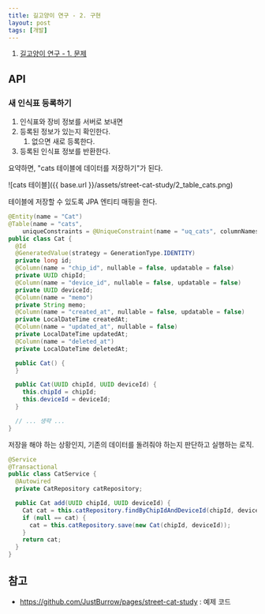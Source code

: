 ```yaml
---
title: 길고양이 연구 - 2. 구현
layout: post
tags: [개발]
---
```


1. [길고양이 연구 - 1. 문제](2020-05-04-street-cat-study-1.md)

## API

### 새 인식표 등록하기

1. 인식표와 장비 정보를 서버로 보내면
2. 등록된 정보가 있는지 확인한다.
    1. 없으면 새로 등록한다.
3. 등록된 인식표 정보를 반환한다.

요약하면, "cats 테이블에 데이터를 저장하기"가 된다.

![cats 테이블]({{ base.url }}/assets/street-cat-study/2_table_cats.png)

테이블에 저장할 수 있도록 JPA 엔티티 매핑을 한다.
```java
@Entity(name = "Cat")
@Table(name = "cats",
    uniqueConstraints = @UniqueConstraint(name = "uq_cats", columnNames = {"chip_id", "device_id"}))
public class Cat {
  @Id
  @GeneratedValue(strategy = GenerationType.IDENTITY)
  private long id;
  @Column(name = "chip_id", nullable = false, updatable = false)
  private UUID chipId;
  @Column(name = "device_id", nullable = false, updatable = false)
  private UUID deviceId;
  @Column(name = "memo")
  private String memo;
  @Column(name = "created_at", nullable = false, updatable = false)
  private LocalDateTime createdAt;
  @Column(name = "updated_at", nullable = false)
  private LocalDateTime updatedAt;
  @Column(name = "deleted_at")
  private LocalDateTime deletedAt;

  public Cat() {
  }

  public Cat(UUID chipId, UUID deviceId) {
    this.chipId = chipId;
    this.deviceId = deviceId;
  }

  // ... 생략 ...
}
```

저장을 해야 하는 상황인지, 기존의 데이터를 돌려줘야 하는지 판단하고 실행하는 로직.
```java
@Service
@Transactional
public class CatService {
  @Autowired
  private CatRepository catRepository;

  public Cat add(UUID chipId, UUID deviceId) {
    Cat cat = this.catRepository.findByChipIdAndDeviceId(chipId, deviceId);
    if (null == cat) {
      cat = this.catRepository.save(new Cat(chipId, deviceId));
    }
    return cat;
  }
}
```

## 참고

- https://github.com/JustBurrow/pages/street-cat-study : 예제 코드